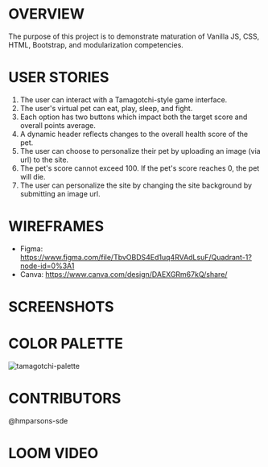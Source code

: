 # OVERVIEW

The purpose of this project is to demonstrate maturation of Vanilla JS, CSS, HTML, Bootstrap, and modularization competencies. 

# USER STORIES

1. The user can interact with a Tamagotchi-style game interface.
2. The user's virtual pet can eat, play, sleep, and fight. 
3. Each option has two buttons which impact both the target score and overall points average.
4. A dynamic header reflects changes to the overall health score of the pet.
5. The user can choose to personalize their pet by uploading an image (via url) to the site.
6. The pet's score cannot exceed 100. If the pet's score reaches 0, the pet will die. 
7. The user can personalize the site by changing the site background by submitting an image url.

# WIREFRAMES

- Figma: https://www.figma.com/file/TbvOBDS4Ed1uq4RVAdLsuF/Quadrant-1?node-id=0%3A1
- Canva: https://www.canva.com/design/DAEXGRm67kQ/share/

# SCREENSHOTS

# COLOR PALETTE

![tamagotchi-palette](https://user-images.githubusercontent.com/67122062/109096732-b1f1ce00-76e3-11eb-9d80-9ea018fa5119.png)

# CONTRIBUTORS

@hmparsons-sde

# LOOM VIDEO
